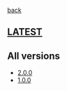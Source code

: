 [back](index)
## [LATEST](ver/2.0.0/openapi-static.html)
## All versions
* [2.0.0](ver/2.0.0/openapi-static.html)
* [1.0.0](ver/1.0.0/openapi-static.html)
